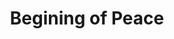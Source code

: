 ---
pid: fs309
title: Begining of Peace
location_transcription: 15th St
coordinates: "[-75.166119496563, 39.949917908341]"
zipcode: '19153'
gen_neighborhood: Southwest Philadelphia
neighborhood: Eastwick
outside_phl: 
age: '15'
age_range: 13-19
instagram: 
image_file_name: fs_309.jpg
proposal_transcription: Two guns crossing each other with a huge //X// on it
topic: Violence
topic_summary: '0'
type: Other No Form
keywords_other: 
credit: 
image_labels: 
twitter: 
facebook: 
permalink: "/monuments/fs309/"
layout: item-page
---